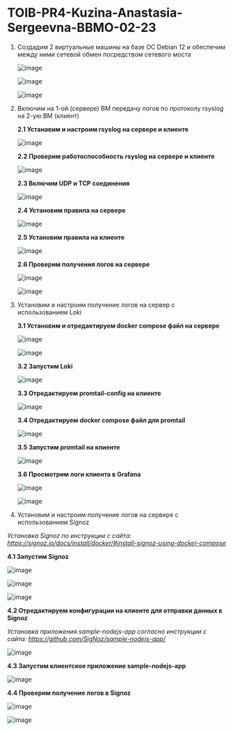 # TOIB-PR4-Kuzina-Anastasia-Sergeevna-BBMO-02-23

1. Создадим 2 виртуальные машины на базе ОС Debian 12 и обеспечим между ними сетевой обмен посредством сетевого моста

   ![image](Screenshots/1.png)

   ![image](Screenshots/2.png)

   ![image](Screenshots/3.png)
   
2. Включим на 1-ой (сервере) ВМ передачу логов по протоколу rsyslog на 2-ую ВМ (клиент)
   
   **2.1 Устанавим и настроим rsyslog на сервере и клиенте**

   ![image](Screenshots/4.png)

   **2.2 Проверим работоспособность rsyslog на сервере и клиенте**

   ![image](Screenshots/5.png)

   **2.3 Включим UDP и TCP соединения**

   ![image](Screenshots/6.png)

   **2.4 Установим правила на сервере**
   
   ![image](Screenshots/7.png)

   **2.5 Установим правила на клиенте**
   
   ![image](Screenshots/8.png)

   **2.6 Проверим получения логов на сервере**
   
   ![image](Screenshots/9.png)

   ![image](Screenshots/10.png)

3. Установим и настроим получение логов на сервер с использованием Loki
   
   **3.1 Установим и отредактируем docker compose файл на сервере**
 
   ![image](Screenshots/11.png)
   
   ![image](Screenshots/12.png)
   
   **3.2 Запустим Loki**
 
   ![image](Screenshots/13.png)
 
   **3.3 Отредактируем promtail-config на клиенте**
 
   ![image](Screenshots/14.png)

   **3.4 Отредактируем docker compose файл для promtail**
 
   ![image](Screenshots/15.png)
  
   **3.5 Запустим promtail на клиенте**
 
   ![image](Screenshots/16.png)

   **3.6 Просмотрим логи клиента в Grafana**
 
   ![image](Screenshots/17.png)

   ![image](Screenshots/18.png)
 
 4. Установим и настроим получение логов на сервере с использованием Signoz

   _Установка Signoz по инструкции с сайта: https://signoz.io/docs/install/docker/#install-signoz-using-docker-compose_

   **4.1 Запустим Signoz**
   
   ![image](Screenshots/19.png)
   
   ![image](Screenshots/20.png)
   
   ![image](Screenshots/21.png)
   
   **4.2 Отредактируем конфигурации на клиенте для отправки данных в Signoz**
   
   _Установка приложения sample-nodejs-app согласно инструкции с сайта: https://github.com/SigNoz/sample-nodejs-app/_
   
   ![image](Screenshots/22.png)

   **4.3 Запустим клиентское приложение sample-nodejs-app**
   
   ![image](Screenshots/23.png)
   
   **4.4 Проверим получение логов в Signoz**
   
   ![image](Screenshots/24.png)
   
   ![image](Screenshots/25.png)
